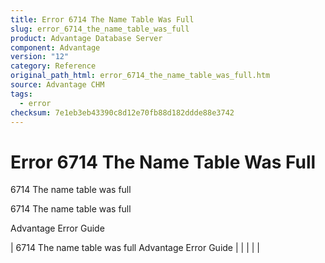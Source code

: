 ```yaml
---
title: Error 6714 The Name Table Was Full
slug: error_6714_the_name_table_was_full
product: Advantage Database Server
component: Advantage
version: "12"
category: Reference
original_path_html: error_6714_the_name_table_was_full.htm
source: Advantage CHM
tags:
  - error
checksum: 7e1eb3eb43390c8d12e70fb88d182ddde88e3742
---
```


# Error 6714 The Name Table Was Full

6714 The name table was full

6714 The name table was full

Advantage Error Guide

| 6714 The name table was full  Advantage Error Guide |  |  |  |  |
